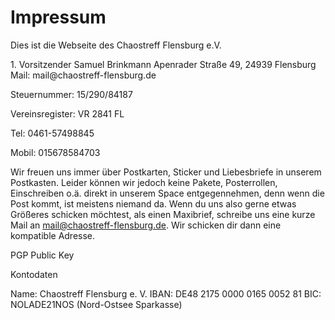 ---
---

# Impressum

Dies ist die Webseite des
Chaostreff Flensburg e.V.
<p>1. Vorsitzender Samuel Brinkmann
Apenrader Straße 49, 24939 Flensburg
Mail: mail@chaostreff-flensburg.de</p>

Steuernummer: 15/290/84187

Vereinsregister: VR 2841 FL

Tel: 0461-57498845

Mobil: 015678584703

Wir freuen uns immer über Postkarten, Sticker und Liebesbriefe in unserem Postkasten. Leider können wir jedoch keine Pakete, Posterrollen, Einschreiben o.ä. direkt in unserem Space entgegennehmen, denn wenn die Post kommt, ist meistens niemand da. Wenn du uns also gerne etwas Größeres schicken möchtest, als einen Maxibrief, schreibe uns eine kurze Mail an mail@chaostreff-flensburg.de. Wir schicken dir dann eine kompatible Adresse.

 

PGP Public Key 

 
Kontodaten

Name: Chaostreff Flensburg e. V.
IBAN: DE48 2175 0000 0165 0052 81
BIC: NOLADE21NOS (Nord-Ostsee Sparkasse)
